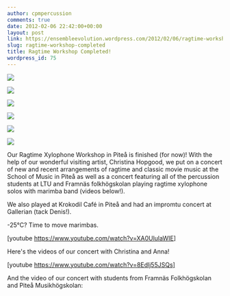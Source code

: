 ```yaml
---
author: cpmpercussion
comments: true
date: 2012-02-06 22:42:00+00:00
layout: post
link: https://ensembleevolution.wordpress.com/2012/02/06/ragtime-workshop-completed/
slug: ragtime-workshop-completed
title: Ragtime Workshop Completed!
wordpress_id: 75
---
```




  
   ![](https://ensembleevolution.files.wordpress.com/2012/02/c35c9-img.jpg)
  

  
   ![](https://ensembleevolution.files.wordpress.com/2012/02/0c7cb-img.jpg)
  

  
   ![](https://ensembleevolution.files.wordpress.com/2012/02/9bc05-img.jpg)
  

  
   ![](https://ensembleevolution.files.wordpress.com/2012/02/5afeb-img.jpg)
  

  
   ![](https://ensembleevolution.files.wordpress.com/2012/02/4ed9b-img.jpg)
  

  
   ![](https://ensembleevolution.files.wordpress.com/2012/02/23936-img.jpg)
  



Our Ragtime Xylophone Workshop in Piteå is finished (for now)! With the help of our wonderful visiting artist, Christina Hopgood, we put on a concert of new and recent arrangements of ragtime and classic movie music at the School of Music in Piteå as well as a concert featuring all of the percussion students at LTU and Framnäs folkhögskolan playing ragtime xylophone solos with marimba band (videos below!).

We also played at Krokodil Café in Piteå and had an impromtu concert at Gallerian (tack Denis!).

-25°C? Time to move marimbas.


 
   [youtube https://www.youtube.com/watch?v=XA0UlulaWIE]
 


Here's the videos of our concert with Christina and Anna! 


 
   [youtube https://www.youtube.com/watch?v=8Edlj55JSQs]
 


And the video of our concert with students from Framnäs Folkhögskolan and Piteå Musikhögskolan: 

